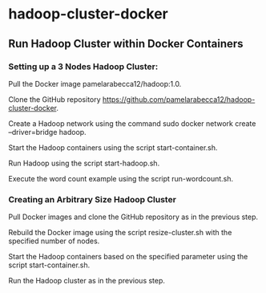 # hadoop-cluster-docker
## Run Hadoop Cluster within Docker Containers

### Setting up a 3 Nodes Hadoop Cluster: 
  Pull the Docker image pamelarabecca12/hadoop:1.0. 
	
  Clone the GitHub repository https://github.com/pamelarabecca12/hadoop-cluster-docker. 
	
  Create a Hadoop network using the command sudo docker network create –driver=bridge hadoop. 
	
  Start the Hadoop containers using the script start-container.sh. 
	
  Run Hadoop using the script start-hadoop.sh. 
	
  Execute the word count example using the script run-wordcount.sh. 

### Creating an Arbitrary Size Hadoop Cluster 
  Pull Docker images and clone the GitHub repository as in the previous step. 
	
  Rebuild the Docker image using the script resize-cluster.sh with the specified number of nodes.
	
  Start the Hadoop containers based on the specified parameter using the script start-container.sh. 
	
  Run the Hadoop cluster as in the previous step. 

